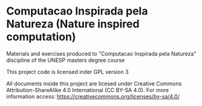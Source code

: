 # Computacao Inspirada pela Natureza (Nature inspired computation)

Materials and exercises produced to "Computacao Inspirada pela Natureza" discipline 
of the UNESP masters degree course  

This project code is licensed inder GPL version 3   

All documents inside this project are licesed under Creative Commons Attribution-ShareAlike 
4.0 International (CC BY-SA 4.0). For more information access: https://creativecommons.org/licenses/by-sa/4.0/ 
  


